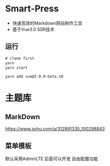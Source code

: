 # Smart-Press
- 快速高效的Markdown网站制作工具
- 基于Vue3.0 SSR技术


## 运行
```js
# clone first
yarn
yarn start
```



```bash
yarn add vue@3.0.0-beta.10

```
# 主题库

## MarkDown
https://www.sohu.com/a/312891335_100298843

## 菜单模板 
默认采用AdminLTE 后面可以开发 自由配置功能
